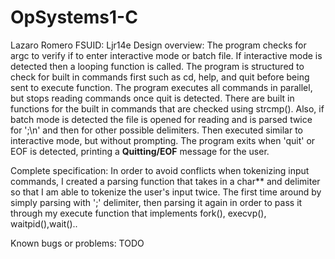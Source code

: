 # OpSystems1-C
Lazaro Romero
FSUID: Ljr14e
Design overview:
  The program checks for argc to verify if to enter interactive mode or batch file. If interactive mode is detected then a looping function is called. The program is structured to check for built in commands first such as cd, help, and quit before being sent to execute function. The program executes all commands in parallel, but stops reading commands once quit is detected.
  There are built in functions for the built in commands that are checked using strcmp(). Also, if batch mode is detected the file is opened for reading and is parsed twice for ';\n' and then for other possible delimiters. Then executed similar to interactive mode, but without prompting. The program exits when 'quit' or EOF is detected, printing a **Quitting/EOF** message for the user.

Complete specification:
  In order to avoid conflicts when tokenizing input commands, I created a parsing function that takes in a char** and delimiter so that I am able to tokenize the user's input twice. The first time around by simply parsing with ';' delimiter, then parsing it again in order to pass it through my execute function that implements fork(), execvp(), waitpid(),wait()..

Known bugs or problems:
  TODO
  
